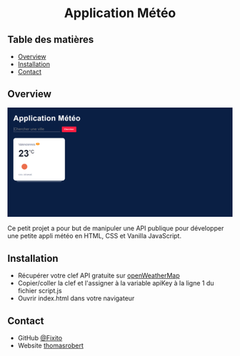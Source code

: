 <h1 align="center">Application Météo</h1>

## Table des matières

- [Overview](#overview)
- [Installation](#installation)
- [Contact](#contact)

## Overview

![screenshot](img/overview.PNG)

Ce petit projet a pour but de manipuler une API publique pour développer une petite appli météo en HTML, CSS et Vanilla JavaScript.

## Installation

- Récupérer votre clef API gratuite sur [openWeatherMap](https://openweathermap.org/price)
- Copier/coller la clef et l'assigner à la variable apiKey à la ligne 1 du fichier script.js
- Ouvrir index.html dans votre navigateur

## Contact

- GitHub [@Fixito](https://github.com/Fixito)
- Website [thomasrobert](https://fixito.github.io/thomasrobert/)
